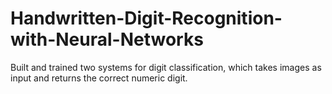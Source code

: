 # Handwritten-Digit-Recognition-with-Neural-Networks
Built and trained two systems for digit classification, which takes images as input and returns the correct numeric digit.
